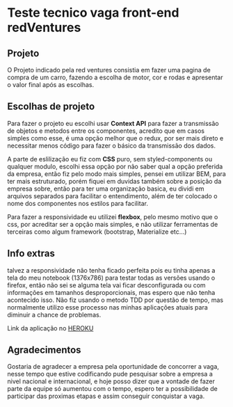 # Teste tecnico vaga front-end redVentures
## Projeto 

O Projeto indicado pela red ventures consistia em fazer uma pagina de compra de um carro, fazendo a escolha de motor, cor e rodas e apresentar o valor final após as escolhas.

## Escolhas de projeto 

Para fazer o projeto eu escolhi usar **Context API** para fazer a transmissão de objetos e metodos entre os componentes, acredito que em casos simples como esse, é uma opção melhor que o redux, por ser mais direto e necessitar menos código para fazer o básico da transmissão dos dados.

A parte de eslilização eu fiz com **CSS** puro, sem styled-components ou qualquer modulo, escolhi essa opção por não saber qual a opção preferida da empresa, então fiz pelo modo mais simples, pensei em utilizar BEM, para ter mais estruturado, porém fiquei em duvidas também sobre a posição da empresa sobre, então para ter uma organização basica, eu dividi em arquivos separados para facilitar o entendimento, além de ter colocado o nome dos componentes nos estilos para facilitar.

Para fazer a responsividade eu utilizei **flexbox**, pelo mesmo motivo que o css, por acreditar ser a opção mais simples, e não utilizar ferramentas de terceiras como algum framework (bootstrap, Materialize etc...)

## Info extras 

talvez a responsividade não tenha ficado perfeita pois eu tinha apenas a tela do meu notebook (1376x786) para testar todas as versões usando o firefox, então não sei se alguma tela vai ficar desconfigurada ou com informações em tamanhos desproporcionais, mas espero que não tenha acontecido isso.
Não fiz usando o metodo TDD por questão de tempo, mas normalmente utilizo esse processo nas minhas aplicações atuais para diminuir a chance de problemas.

Link da aplicação no [HEROKU](https://redventurestest.herokuapp.com/)

## Agradecimentos

Gostaria de agradecer a empresa pela oportunidade de concorrer a vaga, nesse tempo que estive codificando pude pesquisar sobre a empresa a nivel nacional e internacional, e hoje posso dizer que a vontade de fazer parte da equipe só aumentou com o tempo, espero ter a possibilidade de participar das proximas etapas e assim conseguir conquistar a vaga.


